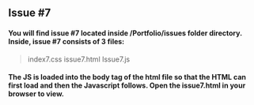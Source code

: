 ## Issue #7 

#### You will find issue #7 located inside /Portfolio/issues folder directory. Inside, issue #7 consists of 3 files: 
> index7.css
> issue7.html
> Issue7.js

#### The JS is loaded into the body tag of the html file so that the HTML can first load and then the Javascript follows. Open the issue7.html in your browser to view.